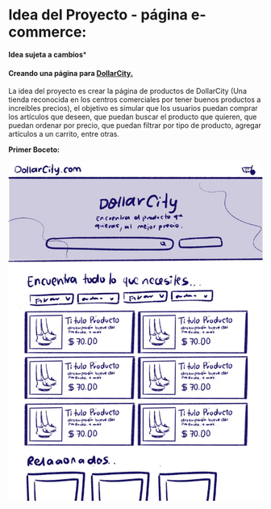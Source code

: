 # Idea del Proyecto - página e-commerce:
**Idea sujeta a cambios***

#### Creando una página para [DollarCity.](https://dollarcity.com/)
La idea del proyecto es crear la página de productos de DollarCity (Una tienda reconocida en los centros comerciales por tener buenos productos a increibles precios), el objetivo es simular que los usuarios puedan comprar los artículos que deseen, que puedan buscar el producto que quieren, que puedan ordenar por precio, que puedan filtrar por tipo de producto, agregar artículos a un carrito, entre otras. 

**Primer Boceto:**

![Boceto N0.1](/PrimeraEntrega-ProyectoFinal/Img/Boceto.JPG)